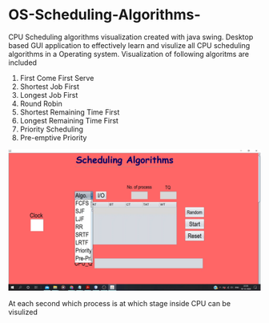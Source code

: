 # OS-Scheduling-Algorithms-

CPU Scheduling algorithms visualization created with java swing.
Desktop based GUI application to effectively learn and visulize all CPU scheduling algorithms in a Operating system.
Visualization of following algoritms are included

1. First Come First Serve
2. Shortest Job First
3. Longest Job First
4. Round Robin
5. Shortest Remaining Time First
6. Longest Remaining Time First
7. Priority Scheduling
8. Pre-emptive Priority

![](https://github.com/Divam-bot/OS-Scheduling-Algorithms-/blob/main/algorithm_selector.png)

At each second which process is at which stage inside CPU can be visulized
![]()
